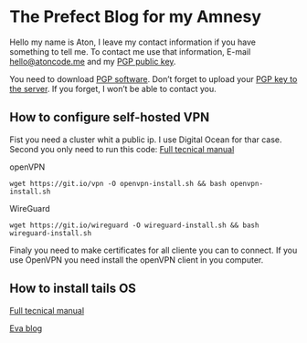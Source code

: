 # The Prefect Blog for my Amnesy

 Hello my name is Aton, I leave my contact information if you have something to tell me. To contact me use that information, E-mail [hello@atoncode.me](mailto:hello@atoncode.me) and my [PGP public key](https://keys.openpgp.org/vks/v1/by-fingerprint/49F337B366F80FD62B262DBB4A271F4D41A446F1).<br>

You need to download [PGP software](https://openpgp.org).
Don’t forget to upload your [PGP key to the server](https://keys.openpgp.org). If you forget, I won’t be able to contact you.

## How to configure self-hosted VPN

Fist you need a cluster whit a public ip. I use Digital Ocean for thar case. <br>
Second you only need to run this code:
[Full tecnical manual](https://github.com/Nyr/openvpn-install)

openVPN
```
wget https://git.io/vpn -O openvpn-install.sh && bash openvpn-install.sh
```
WireGuard
```
wget https://git.io/wireguard -O wireguard-install.sh && bash wireguard-install.sh

```
Finaly you need to make certificates for all cliente you can to connect. If you use OpenVPN you need install
the openVPN client in you computer.

## How to install tails OS

[Full tecnical manual](https://github.com/sunknudsen/privacy-guides/tree/master/how-to-configure-self-hosted-vpn-kill-switch-using-pf-firewall-on-macos)


[Eva blog](./Eva.html)